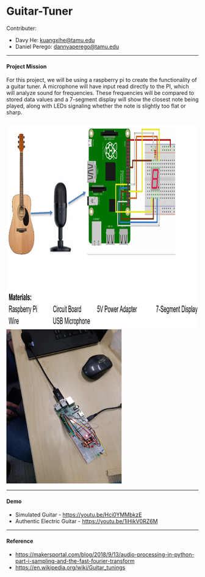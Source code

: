 # Guitar-Tuner

Contributer:

- Davy He: kuangxihe@tamu.edu
- Daniel Perego: dannyaperego@tamu.edu

---
#### Project Mission
For this project, we will be using a raspberry pi to create the functionality of a guitar tuner. A microphone will have input read directly to the PI, which will analyze sound for frequencies. These frequencies will be compared to stored data values and a 7-segment display will show the closest note being played, along with LEDs signaling whether the note is slightly too flat or sharp.

###

<img src="/images/Overall-design.PNG" width="917" height="533">
<img src="/images/Guitar_2.jpg" width="302" height="403" >

---
#### Demo
- Simulated Guitar - https://youtu.be/Hci0YMMbkzE 
- Authentic Electric Guitar - https://youtu.be/1iHikV0RZ6M

---

#### Reference
- https://makersportal.com/blog/2018/9/13/audio-processing-in-python-part-i-sampling-and-the-fast-fourier-transform
- https://en.wikipedia.org/wiki/Guitar_tunings
